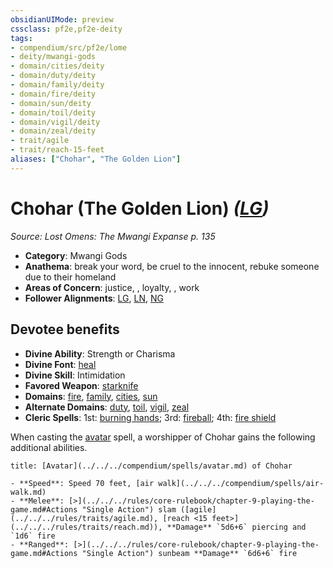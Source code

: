 ```yaml
---
obsidianUIMode: preview
cssclass: pf2e,pf2e-deity
tags:
- compendium/src/pf2e/lome
- deity/mwangi-gods
- domain/cities/deity
- domain/duty/deity
- domain/family/deity
- domain/fire/deity
- domain/sun/deity
- domain/toil/deity
- domain/vigil/deity
- domain/zeal/deity
- trait/agile
- trait/reach-15-feet
aliases: ["Chohar", "The Golden Lion"]
---
```

# Chohar (The Golden Lion) *([LG](../../../rules/traits/lawful-goo-b1.md))*  
*Source: Lost Omens: The Mwangi Expanse p. 135*  

- **Category**: Mwangi Gods
- **Anathema**: break your word, be cruel to the innocent, rebuke someone due to their homeland
- **Areas of Concern**: justice, , loyalty, , work
- **Follower Alignments**: [LG](../../../rules/traits/lawful-goo-b1.md), [LN](../../../rules/traits/lawful-neutral-b1.md), [NG](../../../rules/traits/neutral-good-b1.md)

## Devotee benefits

- **Divine Ability**: Strength or Charisma
- **Divine Font**: [heal](../../spells/heal.md)
- **Divine Skill**: Intimidation
- **Favored Weapon**: [starknife](../../equipment/items/starknife.md)
- **Domains**: [fire](../domains.md#Fire), [family](../domains.md#Family), [cities](../domains.md#Cities), [sun](../domains.md#Sun)
- **Alternate Domains**: [duty](../domains.md#Duty), [toil](../domains.md#Toil), [vigil](../domains.md#Vigil), [zeal](../domains.md#Zeal)
- **Cleric Spells**: 1st: [burning hands](../../spells/burning-hands.md); 3rd: [fireball](../../spells/fireball.md); 4th: [fire shield](../../spells/fire-shield.md)

When casting the [avatar](../../spells/avatar.md) spell, a worshipper of Chohar gains the following additional abilities.

```ad-embed-avatar
title: [Avatar](../../../compendium/spells/avatar.md) of Chohar

- **Speed**: Speed 70 feet, [air walk](../../../compendium/spells/air-walk.md)
- **Melee**: [>](../../../rules/core-rulebook/chapter-9-playing-the-game.md#Actions "Single Action") slam ([agile](../../../rules/traits/agile.md), [reach <15 feet>](../../../rules/traits/reach.md)), **Damage** `5d6+6` piercing and `1d6` fire
- **Ranged**: [>](../../../rules/core-rulebook/chapter-9-playing-the-game.md#Actions "Single Action") sunbeam **Damage** `6d6+6` fire
```

